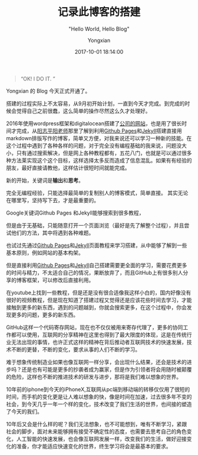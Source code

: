 ﻿---
layout:     post
title:      "记录此博客的搭建"
subtitle:   " \"Hello World, Hello Blog\""
date:       2017-10-01 18:14:00
author:     "Yongxian"
header-img: "img/post-bg-2017.jpg"
catalog: true
tags:
    - 生活
---

> “OK! I DO IT. ”




Yongxian 的 Blog 今天正式开通了。

搭建的过程实际上不太容易，从9月初开始计划，一直到今天才完成。到完成的时候会觉得自己之前很蠢，这么简单的操作尽然这么久才处理好。

2016年使用wordpress框架和digitalocean搭建了[公司的网站](http://www.stimlab.com.cn)，也是用了很长时间才完成，从[阳志平阳老师](http://www.yangzhiping.com/tech/writing-space.html)那里了解到利用[Github Pages](http://jekyll.com.cn/)和[Jekyll](http://jekyll.com.cn/)搭建直接用markdown排版写作的博客，简单又方便，对我来说还可以学习一种新的技能。在这个过程中遇到了各种各样的问题，对于完全没有编程基础的我来说，问题没大小，只有通过搜索解决，但是网上各种教程都有，五花八门，也就是可以通过很多种方法莱实现这个这个目标，这样选择太多反而造成了信息混乱。如果有有经验的朋友，最好直接请教他，这样估计很短时间就能完成。






新的开始，关键词是**输出**和**思考**。


完全无编程经验，只能选择最简单的复制别人的博客模式，简单直接。
其实无论在哪里写，坚持写下去，才是最重要的。

Google关键词Github Pages 和Jekyll能够搜索到很多教程，


但是由于无基础，只能随意打开一个页面浏览（最好是先了解整个过程），并且尝试他们的方法，其中将遇到各种难题。

也试过先通过[Github Pages](http://jekyll.com.cn/)和[Jekyll](http://jekyll.com.cn/)页面教程来学习搭建，从中能够了解到一些基本原则，例如网站的基本构架。


但是直接利用[Github Pages](http://jekyll.com.cn/)和[Jekyll](http://jekyll.com.cn/)自己搭建需要更全面的学习，需要花费更多的时间与精力，不太适合自己的情况，果断放弃了，而且GitHub上有很多别人分享的博客框架，可以修改后直接利用。

在youtube上找到一些教程，但是还是没有很合适像我这样小白的，国内好像没有很好的视频教程，但是现在知道了搭建过程又觉得还是应该花些时间去学习，才能接触到更多的新东西，遇到的问题越到，你就会搜索更多，在这个过程中，你会发现更多的问题，更多的新东西。

GitHub这样一个代码寄存网站，现在也不仅仅被用来寄存代理了，更多的协同工作都可以使用，互联网的分享精神在这里也得到了最大限度的体现，这是在传统行业无法出现的事情，也许正式这样的精神在背后推动者互联网技术的快速发展，技术不断的更替，不断的变化，要求从事的人们不断的学习。

难于想象传统制造业如果也像互联网一样分享，会出现什么结果，还会是技术的进步吗？还是也有可能是更多的抄袭者成为赢家，但是作为引领者将会用随时被颠覆的危险，这样也不断的推进技术的研发与进步，那将是我们难以想象的世界。

10年前的iphone到今天的iPhoneX,互联网从pc端到移动端的转移仅仅用了很短的时间，而手机的变化更是让人难以想象的快，像是时间在加速，过去很多年不变的社会，到今天几乎一年一个样的变化，技术改变了我们生活的世界，也间接的塑造了今天的我们。

10年后又会是什么样的呢？我们无法想象，也不可能想到，唯有不断学习，紧跟社会的脚步，面对未来能够拥有接受不确定性的态度，也需要去思考自己的角色变化，人工智能的快速发展，也会像互联网发展一样，改变我们的生活，做好迎接变化的准备，你才能适应快速变化的世界，终生学习将会是最基本的要求。